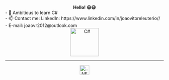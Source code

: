 <div align="center" style="font-weight: bold">Hello! 😃😃</div>
- 🌱 Ambitious to learn C#<br/>
- 📫 Contact me: LinkedIn: https://www.linkedin.com/in/joaovitoreleuterio//<br/>
- E-mail: joaovr2012@outlook.com
<br/>

<div align="center">
  <a href="https://github.com/eleuteriojv%22%3E"></a>
  <img title="C#" width="90px" height="90px" src="https://cdn.jsdelivr.net/gh/devicons/devicon/icons/csharp/csharp-original.svg" />
</div>
<hr/>
<div style="display: inline_block" align="center">
  <img title=".NET CORE" width="30px" height="30px" src="https://cdn.jsdelivr.net/gh/devicons/devicon/icons/dotnetcore/dotnetcore-plain.svg%22/%3E
  <img title="C#" width="30px" height="30px" src="https://cdn.jsdelivr.net/gh/devicons/devicon/icons/csharp/csharp-original.svg%22/%3E"
  <img title="Python" width="30px" height="30px" src="https://cdn.jsdelivr.net/gh/devicons/devicon/icons/python/python-original-wordmark.svg%22/%3E"
  <img title="HTML" width="30px" height="30px" src="https://cdn.jsdelivr.net/gh/devicons/devicon/icons/html5/html5-original-wordmark.svg%22/%3E"
  <img title="CSS" width="30px" height="30px" src="https://cdn.jsdelivr.net/gh/devicons/devicon/icons/css3/css3-original-wordmark.svg%22/%3E"
  <img title="Bootstrap" width="30px" height="30px" src="https://cdn.jsdelivr.net/gh/devicons/devicon/icons/bootstrap/bootstrap-plain-wordmark.svg%22/%3E"
</div>

